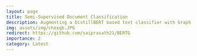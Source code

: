 ```yaml
---
layout: page
title: Semi-Supervised Document Classification
description: Augmenting a DistillBERT based text classifier with Graph Neural Networks for semi-supervised document classification. 
img: assets/img/chexgb.JPG
redirect: https://github.com/saiprasath21/BERTG
importance: 2
category: Latest
---
```

